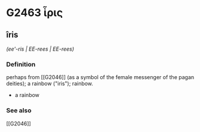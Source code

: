 # G2463 ἶρις

## îris

_(ee'-ris | EE-rees | EE-rees)_

### Definition

perhaps from [[G2046]] (as a symbol of the female messenger of the pagan deities); a rainbow ("iris"); rainbow.

- a rainbow

### See also

[[G2046]]

